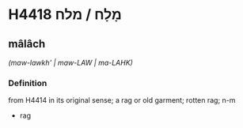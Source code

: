 # H4418 מָלָח / מלח

## mâlâch

_(maw-lawkh' | maw-LAW | ma-LAHK)_

### Definition

from H4414 in its original sense; a rag or old garment; rotten rag; n-m

- rag
